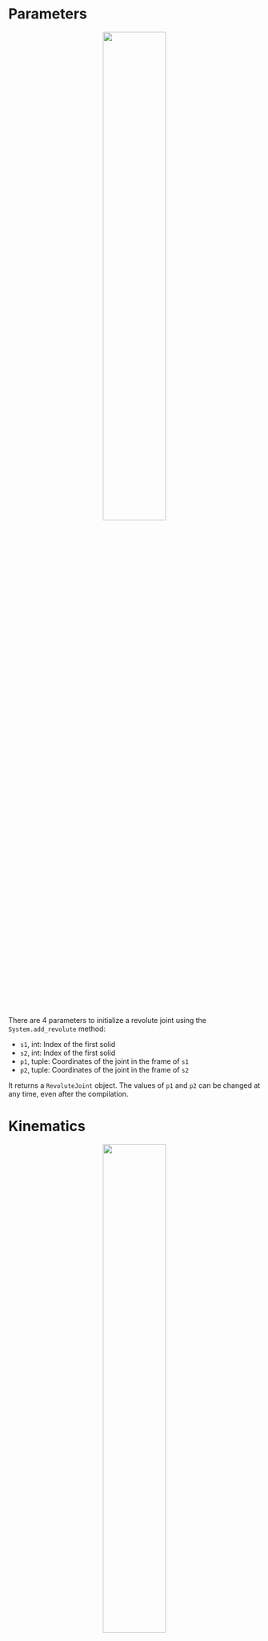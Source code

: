 # Parameters

<p align="center">
    <img width="50%" src="https://user-images.githubusercontent.com/93446869/180985073-b8f29ecb-9536-444b-bb1d-f5c63a8198e6.svg">
</p>

There are 4 parameters to initialize a revolute joint using the `System.add_revolute` method:

- `s1`, int: Index of the first solid
- `s2`, int: Index of the first solid
- `p1`, tuple: Coordinates of the joint in the frame of `s1`
- `p2`, tuple: Coordinates of the joint in the frame of `s2`

It returns a `RevoluteJoint` object.
The values of `p1` and `p2` can be changed at any time, even after the compilation. 

# Kinematics

<p align="center">
    <img width="50%" src="https://user-images.githubusercontent.com/93446869/180985253-4236026d-37ac-4d80-8c5a-075d7e914bbe.svg">
</p>

- `angle`, 1darray: Values of the angle between `s1` and `s2`
- `point`, 2darray: Coordinates of joint in the global frame

`s1` is the reference: the main angle is positive if `s2` is on the left of `s1` . Piloting the joint sets `angle`.

# Internal mechanical actions

<p align="center">
    <img width="50%" src="https://user-images.githubusercontent.com/93446869/181909316-8e097b1c-a33f-4740-a54a-1d95736e96df.svg">
</p>

## Input

- `set_torque(t)` : Defines an additional torque `t` apllied by `s2` on `s1`. `t` can be of type int/float for a constant torque, 1darray for a time dependent torque or fonction (no arguments) for any dependence you want, it has to return one of the previous types.
For example, functions can depend on geometric/kinematic parameters of the mechanism even if it is not simulated yet.
It can be accessed after a dynamic/static simulation of the mechanism using the `input_torque` attribute.

## Outputs

- `force`, 2darray : Values of the force applied by `s2` on `s1`, it is described in the global frame of reference
- `torque`, 1darray : For blocked revolute joints only (and some related joints). Values of the torque `s2` needs to apply on `s1` to make the mechanism move like in the kinematic simulation, or not move if you are simulating statics. 
It is `None` when the joint is not blocked